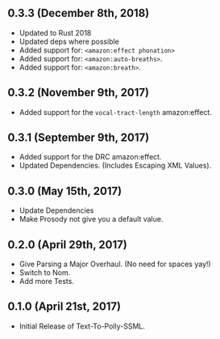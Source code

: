 ## 0.3.3 (December 8th, 2018)

- Updated to Rust 2018
- Updated deps where possible
- Added support for: `<amazon:effect phonation>`
- Added support for: `<amazon:auto-breaths>`.
- Added support for: `<amazon:breath>`.

## 0.3.2 (November 9th, 2017)

- Added support for the `vocal-tract-length` amazon:effect.

## 0.3.1 (September 9th, 2017)

- Added support for the DRC amazon:effect.
- Updated Dependencies. (Includes Escaping XML Values).

## 0.3.0 (May 15th, 2017)

- Update Dependencies
- Make Prosody not give you a default value.

## 0.2.0 (April 29th, 2017)

- Give Parsing a Major Overhaul. (No need for spaces yay!)
- Switch to Nom.
- Add more Tests.

## 0.1.0 (April 21st, 2017)

- Initial Release of Text-To-Polly-SSML.
